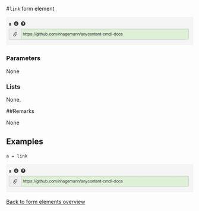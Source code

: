 #`link` form element

![a = link](https://raw.githubusercontent.com/nhagemann/anycontent-cmdl-docs/master/images/formelement/link.jpg)


### Parameters

None

### Lists

None.

##Remarks

None

## Examples

`a = link`

![a = link](https://raw.githubusercontent.com/nhagemann/anycontent-cmdl-docs/master/images/formelement/link.jpg)


[Back to form elements overview](../README.md#form-elements)